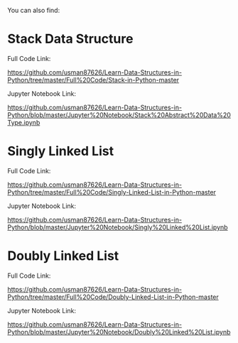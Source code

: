 You can also find:

# Stack Data Structure

Full Code Link: 

https://github.com/usman87626/Learn-Data-Structures-in-Python/tree/master/Full%20Code/Stack-in-Python-master

Jupyter Notebook Link: 

https://github.com/usman87626/Learn-Data-Structures-in-Python/blob/master/Jupyter%20Notebook/Stack%20Abstract%20Data%20Type.ipynb

# Singly Linked List

Full Code Link: 

https://github.com/usman87626/Learn-Data-Structures-in-Python/tree/master/Full%20Code/Singly-Linked-List-in-Python-master

Jupyter Notebook Link: 

https://github.com/usman87626/Learn-Data-Structures-in-Python/blob/master/Jupyter%20Notebook/Singly%20Linked%20List.ipynb

# Doubly Linked List

Full Code Link: 

https://github.com/usman87626/Learn-Data-Structures-in-Python/tree/master/Full%20Code/Doubly-Linked-List-in-Python-master

Jupyter Notebook Link: 

https://github.com/usman87626/Learn-Data-Structures-in-Python/blob/master/Jupyter%20Notebook/Doubly%20Linked%20List.ipynb
